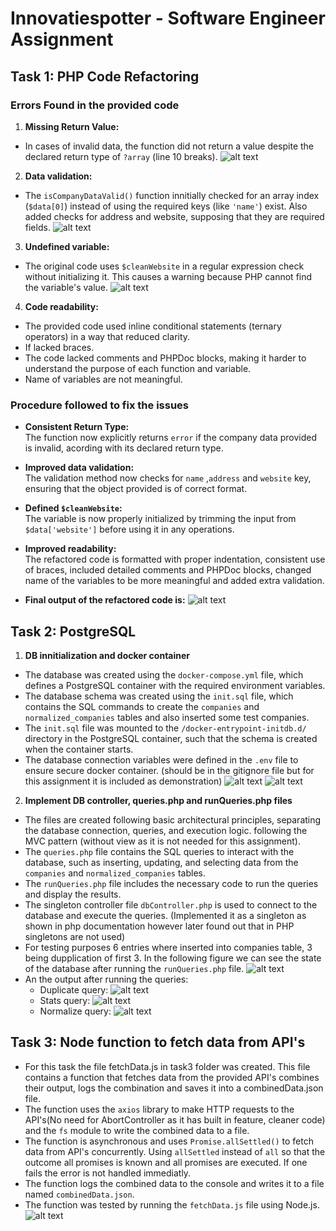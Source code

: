 # Innovatiespotter - Software Engineer Assignment

## Task 1: PHP Code Refactoring

### Errors Found in the provided code
1. **Missing Return Value:**
  - In cases of invalid data, the function did not return a value despite the declared return type of `?array` (line 10 breaks).
  ![alt text](figures/image.png)

2. **Data validation:**
  - The `isCompanyDataValid()` function innitially checked for an array index (`$data[0]`) instead of using the required keys (like `'name'`) exist. Also added checks for address and website, supposing that they are required fields.
  ![alt text](figures/image2.png)

3. **Undefined variable:**
  - The original code uses `$cleanWebsite` in a regular expression check without initializing it. This causes a warning because PHP cannot find the variable's value.
  ![alt text](figures/image3.png)

4. **Code readability:**
  - The provided code used inline conditional statements (ternary operators) in a way that reduced clarity.
  - If lacked braces.
  - The code lacked comments and PHPDoc blocks, making it harder to understand the purpose of each function and variable.
  - Name of variables are not meaningful.

### Procedure followed to fix the issues

- **Consistent Return Type:**  
  The function now explicitly returns `error` if the company data provided is invalid, acording with its declared return type.

- **Improved data validation:**  
  The validation method now checks for `name` ,`address` and `website`  key, ensuring that the object provided is of correct format.

- **Defined `$cleanWebsite`:**  
  The variable is now properly initialized by trimming the input from `$data['website']` before using it in any operations.

- **Improved readability:**  
  The refactored code is formatted with proper indentation, consistent use of braces, included detailed comments and PHPDoc blocks, changed name of the variables to be more meaningful and added extra validation.

- **Final output of the refactored code is:**
    ![alt text](figures/image4.png)

## Task 2: PostgreSQL
1. **DB innitialization and docker container**
  - The database was created using the `docker-compose.yml` file, which defines a PostgreSQL container with the required environment variables.
  - The database schema was created using the `init.sql` file, which contains the SQL commands to create the `companies` and `normalized_companies` tables and also inserted some test companies.
  - The `init.sql` file was mounted to the `/docker-entrypoint-initdb.d/` directory in the PostgreSQL container, such that the schema is created when the container starts.
  - The database connection variables were defined in the `.env` file to ensure secure docker container. (should be in the gitignore file but for this assignment it is included as demonstration)
  ![alt text](figures/image5.png)
  ![alt text](figures/image6.png)

2. **Implement DB controller, queries.php and runQueries.php files**
  - The files are created following basic architectural principles, separating the database connection, queries, and execution logic. following the MVC pattern (without view as it is not needed for this assignment).
  - The `queries.php` file contains the SQL queries to interact with the database, such as inserting, updating, and selecting data from the `companies` and `normalized_companies` tables.
  - The `runQueries.php` file includes the necessary code to run the queries and display the results.
  - The singleton controller file `dbController.php` is used to connect to the database and execute the queries. (Implemented it as a singleton as shown in php documentation however later found out that in PHP singletons are not used)
  - For testing purposes 6 entries where inserted into companies table, 3 being dupplication of first 3. In the following figure we can see the state of the database after running the `runQueries.php` file.
  ![alt text](figures/image7.png)
  - An the output after running the queries:
    - Duplicate query:
    ![alt text](figures/image8.png)
    - Stats query:
    ![alt text](figures/image9.png)
    - Normalize query:
    ![alt text](figures/image10.png)


## Task 3: Node function to fetch data from API's
  - For this task the file fetchData.js in task3 folder was created. This file contains a function that fetches data from the provided API's combines their output, logs the combination and saves it into a combinedData.json file. 
  - The function uses the `axios` library to make HTTP requests to the API's(No need for AbortController as it has built in feature, cleaner code) and the `fs` module to write the combined data to a file.
  - The function is asynchronous and uses `Promise.allSettled()` to fetch data from API's concurrently. Using `allSettled` instead of `all` so that the outcome 
  all promises is known and all promises are executed. If one fails the error is not handled immediatly.
  - The function logs the combined data to the console and writes it to a file named `combinedData.json`.
  - The function was tested by running the `fetchData.js` file using Node.js.
  ![alt text](figures/image11.png)
